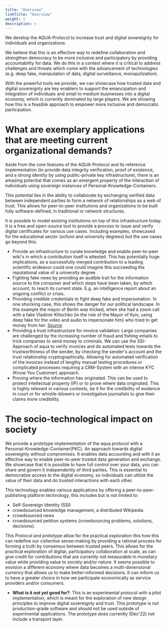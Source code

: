 ```yaml
---
title: "Overview"
linkTitle: "Overview"
weight: 1
description: >
---
```


We develop the AQUA-Protocol to increase trust and digital sovereignty for individuals and organizations.

We believe that this is an effective way to redefine collaboration and strengthen democracy to be more inclusive and participatory by providing accountability for data. We do this in a context where it is critical to address challenges and threats which come with the advancement of technologies (e.g. deep fake, manipulation of data, digital surveillance, monopolization).

With the powerful tools we provide, we can showcase how trusted data and digital sovereignty are key enablers to support the emancipation and integration of individuals and small to medium businesses into a digital economy, which is currently dominated by large players. We are showing how this is a feasible approach to empower more inclusive and democratic participation.

# What are exemplary applications that are meeting current organizational demands?

Aside from the core features of the AQUA-Protocol and its reference implementation (to provide data integrity verification, proof of existence, and a strong identity by using public-private key infrastructure), there is an amazing potential that comes as an emergent property of the interaction of individuals using sovereign instances of Personal-Knowledge-Containers.

This potential lies in the ability to collaborate by exchanging verified data between independent parties to form a network of relationships as a web of trust. This allows for peer-to-peer institutions and organizations to be built fully software-defined, in traditional or network structures.

It is possible to model existing institutions on top of this infrastructure today. It is a free and open-source tool to provide a process to issue and verify digital certificates for various use cases. Including examples, showcased for the educational sector (school and university degrees) but the use cases go beyond this:

* Provide an infrastructure to curate knowledge and enable peer-to-peer wiki's in which a contribution itself is attested. This has potentially huge implications, as a successfully merged contribution to a leading scientific endeavor could one could imagine this succeeding the reputational value of a university degree.
* Fighting fake news by providing an audible trail for the information source to the consumer and which steps have been taken, by which account, to reach its current state. E.g. an intelligence report about an ongoing conflict or crisis.
* Providing credible credentials to fight deep fake and impersonation. In one shocking case, this shows the danger for our political landscape. In this example the mayor of Berlin was tricked, when she had a zoom call with a fake Vladimir Klitschko (in the role of the Mayor of Kyiv, using deep fake for the video and audio to impersonate him) who tried to get money from her. [Source](https://www.theguardian.com/world/2022/jun/25/european-leaders-deepfake-video-calls-mayor-of-kyiv-vitali-klitschko)
* Providing a trust infrastructure for invoice validation: Large companies are challenged by the increasing number of fraud and fishing emails to trick companies to send money to criminals. We can use the SSI-Approach of aqua to verify invoices and do automated tests towards the trustworthiness of the sender, by checking the sender's account and the trust relationship cryptographically. Allowing for automated verification of the invoices instead of lengthy manual testing procedures or complicated processes requiring a CRM-System with an intense KYC (Know You Customer) approach.
* Proving where the information has originated. This can be used to protect intellectual property (IP) or to prove where data originated. This is highly relevant in various contexts, be it for the credibility of evidence in court or for whistle-blowers or investigative journalists to give their claims more credibility.

# The socio-technological impact on society
We provide a prototype implementation of the aqua protocol with a Personal-Knowledge-Container(PKC). An approach towards digital sovereignty without compromises. It enables data accounting and with it an effective way to enable peer-to-peer trusted data generation and exchange. We showcase that it is possible to have full control over your data, you can share and govern it independently of third parties. This is essential to democratize access to the digital economy, so individuals can utilize the value of their data and do trusted interactions with each other.

This technology enables various applications by offering a peer-to-peer-publishing platform technology, this includes but is not limited to:
* Self-Sovereign Identity (SSI)
* crowdsourced knowledge management, a distributed Wikipedia
* crowdsourced news
* crowdsourced petition systems (crowdsourcing problems, solutions, decisions).

This Protocol and prototype allow for the practical exploration this how this can redefine our collective sense-making by providing a rational process for forming a truth by consensus between trusted peers. This allows for the practical exploration of digital, participatory collaboration at scale, as can give credit for contributions that are currently not measurable in monetary value while providing value to society and/or nature. It seems possible to envision a different economy where data becomes a multi-dimensional currency that allows us to make better-informed decisions. It can inform us to have a greater choice in how we participate economically as service providers and/or consumers.

* **What is it *not yet* good for?**: This is an experimental protocol with a pilot implementation, which is meant for the exploration of new design principles to improve digital sovereignty and trust. This prototype is not production-grade software and should not be used outside of experimental applications. The prototype does currently (Dec'22) not include a transport layer.
